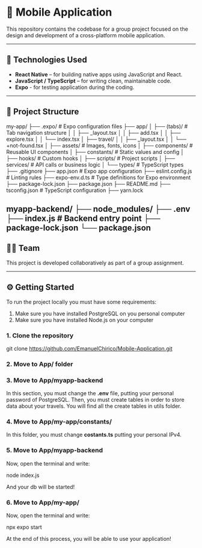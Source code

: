 # 📱 Mobile Application

This repository contains the codebase for a group project focused on the design and development of a cross-platform mobile application.

---

## 🚀 Technologies Used

- **React Native** – for building native apps using JavaScript and React. 
- **JavaScript / TypeScript** – for writing clean, maintainable code. 
- **Expo** - for testing application during the coding.

---

## 📂 Project Structure
my-app/
├── .expo/ # Expo configuration files
├── app/
│ ├── (tabs)/ # Tab navigation structure
│ │ ├── _layout.tsx
│ │ ├── add.tsx
│ │ ├── explore.tsx
│ │ └── index.tsx
│ ├── travel/
│ │ ├── _layout.tsx
│ │ └── +not-found.tsx
│ ├── assets/ # Images, fonts, icons
│ ├── components/ # Reusable UI components
│ ├── constants/ # Static values and config
│ ├── hooks/ # Custom hooks
│ ├── scripts/ # Project scripts
│ ├── services/ # API calls or business logic
│ └── types/ # TypeScript types
├── .gitignore
├── app.json # Expo app configuration
├── eslint.config.js # Linting rules
├── expo-env.d.ts # Type definitions for Expo environment
├── package-lock.json
├── package.json
├── README.md
├── tsconfig.json # TypeScript configuration
├── yarn.lock

myapp-backend/
├── node_modules/
├── .env
├── index.js # Backend entry point
├── package-lock.json
└── package.json
---

## 🧑‍💻 Team

This project is developed collaboratively as part of a group assignment.  

---

## ⚙️ Getting Started

To run the project locally you must have some requirements:

1) Make sure you have installed PostgreSQL on you personal computer
2) Make sure you have installed Node.js on your computer

### 1. Clone the repository

git clone https://github.com/EmanuelChirico/Mobile-Application.git

### 2. Move to App/ folder

### 3. Move to App/myapp-backend
In this section, you must change the **.env** file, putting your personal password of PostgreSQL.
Then, you must create tables in  order to store data about your travels.
You will find all the create tables in utils folder.

### 4. Move to App/my-app/constants/
In this folder, you must change **costants.ts** putting your personal IPv4.

### 5. Move to App/myapp-backend 
Now, open the terminal and write:

node index.js

And your db will be started!

### 6. Move to App/my-app/
Now, open the terminal and write:

npx expo start

At the end of this process, you will be able to use your application!


